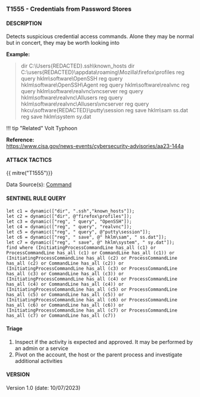 ### T1555 - Credentials from Password Stores

#### DESCRIPTION

Detects suspicious credential access commands. Alone they may be normal but in concert, they may be worth looking into

**Example:**

> dir C:\\Users{REDACTED}.ssh\\known_hosts
> dir C:\\users{REDACTED}\\appdata\\roaming\\Mozilla\\firefox\\profiles
> reg query hklm\\software\\OpenSSH
> reg query hklm\\software\\OpenSSH\\Agent
> reg query hklm\\software\\realvnc
> reg query hklm\\software\\realvnc\\vncserver
> reg query hklm\\software\\realvnc\\Allusers
> reg query hklm\\software\\realvnc\\Allusers\\vncserver
> reg query hkcu\\software{REDACTED}\\putty\\session
> reg save hklm\\sam ss.dat
> reg save hklm\\system sy.dat

!!! tip "Related"
    Volt Typhoon

**Reference:**\
https://www.cisa.gov/news-events/cybersecurity-advisories/aa23-144a

#### ATT&CK TACTICS

{{ mitre("T1555")}}

Data Source(s): [Command](https://attack.mitre.org/datasources/DS001/)

#### SENTINEL RULE QUERY

```
let c1 = dynamic(["dir", ".ssh","known_hosts"]); 
let c2 = dynamic(["dir", @"firefox\profiles"]); 
let c3 = dynamic(["reg", " query", "OpenSSH"]); 
let c4 = dynamic(["reg", " query", "realvnc"]); 
let c5 = dynamic(["reg", " query", @"putty\session"]); 
let c6 = dynamic(["reg", " save", @" hklm\sam", " ss.dat"]); 
let c7 = dynamic(["reg", " save", @" hklm\system", " sy.dat"]); 
find where (InitiatingProcessCommandLine has_all (c1) or ProcessCommandLine has_all (c1) or CommandLine has_all (c1)) or
(InitiatingProcessCommandLine has_all (c2) or ProcessCommandLine has_all (c2) or CommandLine has_all (c2)) or
(InitiatingProcessCommandLine has_all (c3) or ProcessCommandLine has_all (c3) or CommandLine has_all (c3)) or 
(InitiatingProcessCommandLine has_all (c4) or ProcessCommandLine has_all (c4) or CommandLine has_all (c4)) or
(InitiatingProcessCommandLine has_all (c5) or ProcessCommandLine has_all (c5) or CommandLine has_all (c5)) or
(InitiatingProcessCommandLine has_all (c6) or ProcessCommandLine has_all (c6) or CommandLine has_all (c6)) or
(InitiatingProcessCommandLine has_all (c7) or ProcessCommandLine has_all (c7) or CommandLine has_all (c7))  
```

#### Triage

1. Inspect if the activity is expected and approved. It may be performed by an admin or a service
1. Pivot on the account, the host or the parent process and investigate additional activities

#### VERSION

Version 1.0 (date: 10/07/2023)
